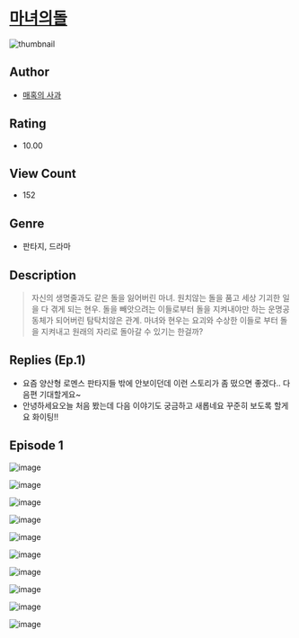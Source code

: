# [마녀의돌](https://comic.naver.com/challenge/list?titleId=810454)
![thumbnail](https://image-comic.pstatic.net/user_contents_data/challenge_comic/2023/05/23/246309/upload_4121977163944900402_480x623.jpeg)

## Author
- [매혹의 사과](https://comic.naver.com/artistTitle?id=246309)

## Rating
- 10.00

## View Count
- 152

## Genre
- 판타지, 드라마

## Description
> 자신의 생명줄과도 같은 돌을 잃어버린 마녀. 원치않는 돌을 품고 세상 기괴한 일을 다 겪게 되는 현우. 돌을 빼앗으려는 이들로부터 돌을 지켜내야만 하는 운명공동체가 되어버린 탐탁치않은 관계. 마녀와 현우는 요괴와 수상한 이들로 부터 돌을 지켜내고 원래의 자리로 돌아갈 수 있기는 한걸까?

## Replies (Ep.1)
- 요즘 양산형 로멘스 판타지들 밖에 안보이던데 이런 스토리가 좀 떴으면 좋겠다.. 다음편 기대할게요~
- 안녕하세요오늘 처음 봤는데 다음 이야기도 궁금하고 새롭네요 꾸준히 보도록 할게요 화이팅!!

## Episode 1
![image](https://image-comic.pstatic.net/user_contents_data/challenge_comic/2023/05/23/246309/upload_7292234027903431012.jpeg)

![image](https://image-comic.pstatic.net/user_contents_data/challenge_comic/2023/05/23/246309/upload_3618468819924039219.jpeg)

![image](https://image-comic.pstatic.net/user_contents_data/challenge_comic/2023/05/23/246309/upload_3689070848770598456.jpeg)

![image](https://image-comic.pstatic.net/user_contents_data/challenge_comic/2023/05/23/246309/upload_7221580509425788473.jpeg)

![image](https://image-comic.pstatic.net/user_contents_data/challenge_comic/2023/05/23/246309/upload_3978706190261629232.jpeg)

![image](https://image-comic.pstatic.net/user_contents_data/challenge_comic/2023/05/23/246309/upload_7147267812710626405.jpeg)

![image](https://image-comic.pstatic.net/user_contents_data/challenge_comic/2023/05/23/246309/upload_3760895346430272868.jpeg)

![image](https://image-comic.pstatic.net/user_contents_data/challenge_comic/2023/05/23/246309/upload_7306018788995118384.jpeg)

![image](https://image-comic.pstatic.net/user_contents_data/challenge_comic/2023/05/23/246309/upload_7363727563151455792.jpeg)

![image](https://image-comic.pstatic.net/user_contents_data/challenge_comic/2023/05/23/246309/upload_7377852099905140578.jpeg)
